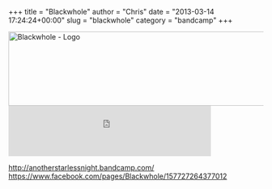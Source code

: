 +++
title = "Blackwhole"
author = "Chris"
date = "2013-03-14 17:24:24+00:00"
slug = "blackwhole"
category = "bandcamp"
+++

<img src="http://necroslaughter.de/wp-content/uploads/2013/03/Blackwhole-Another-Starless-Night-200x200.jpg" alt="Blackwhole - Another Starless Night" width="0" height="0" class="alignnone size-medium wp-image-10463" />
<img src="http://necroslaughter.de/wp-content/uploads/2013/03/Blackwhole-Logo.png" alt="Blackwhole - Logo" width="690" height="147" class="alignnone size-full wp-image-10464" />

<iframe width="400" height="100" style="position: relative; display: block; width: 400px; height: 100px;" src="http://bandcamp.com/EmbeddedPlayer/v=2/track=3892629553/size=venti/bgcol=222222/linkcol=FFFFFF/" allowtransparency="true" frameborder="0"><a href="http://anotherstarlessnight.bandcamp.com/track/ruins">Ruins by Blackwhole</a></iframe>

<a href="http://anotherstarlessnight.bandcamp.com/">http://anotherstarlessnight.bandcamp.com/</a>
<a href="https://www.facebook.com/pages/Blackwhole/157727264377012">https://www.facebook.com/pages/Blackwhole/157727264377012</a>

